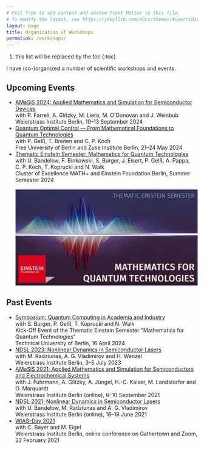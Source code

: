 ```yaml
---
# Feel free to add content and custom Front Matter to this file.
# To modify the layout, see https://jekyllrb.com/docs/themes/#overriding-theme-defaults
layout: page
title: Organization of Workshops
permalink: /workshops/
---
```


1. this list will be replaced by the toc
{:toc}

I have (co-)organized a number of scientific workshops and events.

## Upcoming Events

<ul>
  <li><a href="https://www.wias-berlin.de/workshops/amasis2024/">AMaSiS 2024: Applied Mathematics and Simulation for Semiconductor Devices</a><br />
  with P.&nbsp;Farrell, A.&nbsp;Glitzky, M.&nbsp;Liero, M.&nbsp;O'Donovan and J.&nbsp;Weinbub<br />
  Weierstrass Institute Berlin, 10&ndash;13 September 2024
  </li>
  <li><a href="https://mathplus.de/topic-development-lab/tes-summer-2024/qoc-workshop/">Quantum Optimal Control &mdash; From Mathematical Foundations to Quantum Technologies</a><br />
  with P.&nbsp;Gel&szlig;, T.&nbsp;Breiten and C.&nbsp;P.&nbsp;Koch<br />
  Free University of Berlin and Zuse Institute Berlin, 21&ndash;24 May 2024
  <!--<br />
  <br />
  <a href="https://mathplus.de/topic-development-lab/tes-summer-2024/qoc-workshop"><img src="/assets/img/workshops/poster-QOC.jpg" alt="Workshop Quantum Optimal Control &mdash; From Mathematical Foundations to Quantum Technologies" width="500px"/></a>-->
  </li>
  <li><a href="https://mathplus.de/topic-development-lab/tes-summer-2024/">Thematic Einstein Semester: Mathematics for Quantum Technologies</a><br />
  with U.&nbsp;Bandelow, F.&nbsp;Binkowski, S.&nbsp;Burger, J.&nbsp;Eisert, P.&nbsp;Gel&szlig;, A.&nbsp;Pappa, C.&nbsp;P.&nbsp;Koch, T.&nbsp;Koprucki and N.&nbsp;Walk<br />
  Cluster of Excellence MATH+ and Einstein Foundation Berlin, Summer Semester 2024
  <br />
  <br />
  <a href="https://mathplus.de/topic-development-lab/tes-summer-2024/"><img src="/assets/img/workshops/TES-banner.png" alt="Thematic Einstein Semester: Mathematics for Quantum Technologies" width="500px"/></a>
  </li>
</ul>




## Past Events

<ul>

  <li><a href="https://mathplus.de/topic-development-lab/tes-summer-2024/kick-off-event">Symposium: Quantum Computing in Academia and Industry</a><br />
  with S.&nbsp;Burger, P.&nbsp;Gel&szlig;, T.&nbsp;Koprucki and N.&nbsp;Walk<br />
  Kick-Off Event of the Thematic Einstein Semester "Mathematics for Quantum Technologies"<br />
  Technical University of Berlin, 16 April 2024
  </li>    
       
  <li><a href="https://www.wias-berlin.de/workshops/NDSL23/">NDSL 2023: Nonlinear Dynamics in Semiconductor Lasers</a><br />
  with M.&nbsp;Radziunas, A.&nbsp;G.&nbsp;Vladimirov and H.&nbsp;Wenzel<br />
  Weierstrass Institute Berlin, 3&ndash;5 July 2023
  </li>

  <li><a href="https://www.wias-berlin.de/workshops/amasis2021/">AMaSiS 2021: Applied Mathematics and Simulation for Semiconductors and Electrochemical Systems</a><br />
  with J.&nbsp;Fuhrmann, A.&nbsp;Glitzky, A.&nbsp;J&uuml;ngel, H.-C.&nbsp;Kaiser, M.&nbsp;Landstorfer and O.&nbsp;Marquardt<br />
  Weierstrass Institute Berlin (online), 6&ndash;10 September 2021
  </li>

  <li><a href="https://www.wias-berlin.de/workshops/NDSL2021/">NDSL 2021: Nonlinear Dynamics in Semiconductor Lasers</a><br />
  with U.&nbsp;Bandelow, M.&nbsp;Radziunas and A.&nbsp;G.&nbsp;Vladimirov<br />
  Weierstrass Institute Berlin (online), 16&ndash;18 June 2021
  </li>

  <li><a href="https://www.wias-berlin.de/intern/staff/WIASday2021/">WIAS-Day 2021</a><br />
  with C.&nbsp;Bayer and M.&nbsp;Eigel<br />
  Weierstrass Institute Berlin, online conference on Gathertown and Zoom, 22 February 2021
  </li>

</ul>
